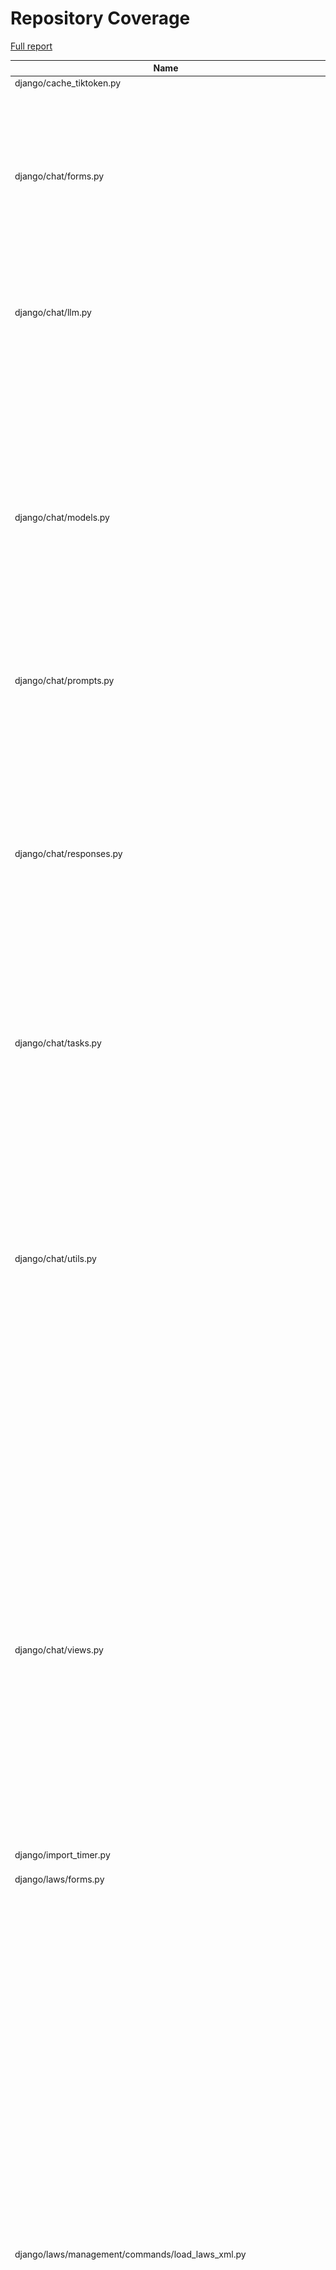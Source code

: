 # Repository Coverage

[Full report](https://htmlpreview.github.io/?https://github.com/justicecanada/otto/blob/python-coverage-comment-action-data/htmlcov/index.html)

| Name                                                                  |    Stmts |     Miss |   Cover |   Missing |
|---------------------------------------------------------------------- | -------: | -------: | ------: | --------: |
| django/cache\_tiktoken.py                                             |        8 |        8 |      0% |      1-18 |
| django/chat/forms.py                                                  |      188 |       40 |     79% |42, 49, 106, 139-154, 162-176, 195, 240, 248, 414, 416-418, 498-500, 520-544 |
| django/chat/llm.py                                                    |      116 |       20 |     83% |81, 103-105, 111-113, 139-156, 263, 285 |
| django/chat/models.py                                                 |      325 |       43 |     87% |33, 84, 220-223, 228-234, 242, 350-354, 358, 362-366, 372, 378, 384, 415, 435, 453-457, 509, 513-515, 530, 541, 579, 589, 607-610, 620-621 |
| django/chat/prompts.py                                                |        5 |        0 |    100% |           |
| django/chat/responses.py                                              |      334 |      105 |     69% |70, 95, 104, 167, 226, 228-243, 273, 282, 289, 326, 332-361, 430-431, 436-475, 478-508, 550, 556-566, 616, 662-696, 702-706, 765, 791, 795, 836-837 |
| django/chat/tasks.py                                                  |       71 |       16 |     77% |22-30, 91-92, 95-100 |
| django/chat/utils.py                                                  |      480 |       61 |     87% |92-94, 135, 147-148, 164-168, 217, 241, 243-244, 255, 257-273, 281-282, 289-290, 334-355, 388-390, 405-407, 469-476, 484, 501-505, 541-551, 558, 852-853, 966-967, 977 |
| django/chat/views.py                                                  |      450 |       98 |     78% |84-92, 108-110, 148, 176-178, 181-183, 207, 224-231, 237, 341-345, 377-451, 477-478, 511, 514, 577, 590, 625-626, 695-703, 736-740, 749, 805-842, 852-853, 862-865, 909-923 |
| django/import\_timer.py                                               |        6 |        6 |      0% |       1-8 |
| django/laws/forms.py                                                  |       54 |        6 |     89% |24-29, 38, 52-57, 66 |
| django/laws/management/commands/load\_laws\_xml.py                    |      451 |      120 |     73% |28-57, 72, 83-85, 101-104, 114-118, 146, 175, 236, 254, 256, 258, 277, 280, 282, 297-298, 300-301, 398-401, 411-429, 455-459, 471, 497, 549-550, 591-593, 709-715, 733-734, 736, 744, 784, 786, 804-806, 845-847, 850-852, 879-881, 883-885, 887-889, 891-893, 946-948, 965-967, 985-991, 1039-1050, 1055, 1068-1069, 1094-1100 |
| django/laws/models.py                                                 |      105 |       22 |     79% |38-42, 86, 111-114, 148, 152-160, 164-165 |
| django/laws/prompts.py                                                |        2 |        0 |    100% |           |
| django/laws/translation.py                                            |        5 |        0 |    100% |           |
| django/laws/utils.py                                                  |       76 |       12 |     84% |41, 66-71, 82, 98-104 |
| django/laws/views.py                                                  |      217 |       30 |     86% |71, 75, 92, 105, 125, 155-162, 172, 207, 224, 246, 289, 291, 296-298, 310, 314, 340, 348, 356, 365, 369, 376-381, 444-458 |
| django/librarian/forms.py                                             |      101 |        5 |     95% |125-126, 211, 215, 229 |
| django/librarian/models.py                                            |      332 |       47 |     86% |53-55, 123, 125, 133, 135, 137, 147, 172-174, 196, 250, 312-313, 318, 329-332, 407, 424-433, 437, 455, 483-485, 495-496, 502, 518, 545-546, 556-557, 567-568, 580-581 |
| django/librarian/tasks.py                                             |      116 |       41 |     65% |42-75, 82, 92, 105, 115, 138-139, 142, 164-166, 177-180, 199-200 |
| django/librarian/translation.py                                       |        8 |        0 |    100% |           |
| django/librarian/utils/extract\_emails.py                             |      109 |       24 |     78% |84, 86, 94-100, 118, 121, 130-142, 152, 154 |
| django/librarian/utils/extract\_zip.py                                |       68 |       12 |     82% |37-39, 50-59, 92 |
| django/librarian/utils/markdown\_splitter.py                          |      185 |       10 |     95% |72, 75-77, 88, 126, 140, 263, 273, 280 |
| django/librarian/utils/process\_document.py                           |       21 |        1 |     95% |        35 |
| django/librarian/utils/process\_engine.py                             |      493 |       63 |     87% |47-49, 169, 172, 178, 187-188, 192, 198, 201, 208, 210, 212, 214, 216, 218, 224, 226, 228, 276, 289, 307-308, 321-330, 332-334, 380-394, 439, 463, 479-481, 530-534, 540-544, 548, 596-597, 631 |
| django/librarian/views.py                                             |      343 |       65 |     81% |73-94, 100, 128-147, 180, 240-241, 246, 282, 315-316, 343, 350-352, 470, 475, 491-526, 563 |
| django/otto/celery.py                                                 |       16 |        1 |     94% |        88 |
| django/otto/context\_processors.py                                    |       11 |        4 |     64% |     10-14 |
| django/otto/forms.py                                                  |       76 |        4 |     95% |73, 75, 215-216 |
| django/otto/management/commands/delete\_empty\_chats.py               |       19 |        1 |     95% |        29 |
| django/otto/management/commands/delete\_old\_chats.py                 |       21 |        2 |     90% |    32, 36 |
| django/otto/management/commands/delete\_text\_extractor\_files.py     |       18 |        0 |    100% |           |
| django/otto/management/commands/delete\_translation\_files.py         |       27 |        0 |    100% |           |
| django/otto/management/commands/delete\_unused\_libraries.py          |       21 |        2 |     90% |    32, 36 |
| django/otto/management/commands/reset\_app\_data.py                   |      122 |       18 |     85% |70-75, 90, 107-112, 132-137, 151-152, 157-160, 175-180, 191 |
| django/otto/management/commands/test\_laws\_query.py                  |       52 |       38 |     27% |18-121, 128-135 |
| django/otto/management/commands/update\_exchange\_rate.py             |       19 |        0 |    100% |           |
| django/otto/management/commands/warn\_libraries\_pending\_deletion.py |       26 |        3 |     88% |     29-33 |
| django/otto/models.py                                                 |      290 |       30 |     90% |28-30, 89-92, 125, 129-132, 167, 213, 216, 232, 253, 271, 388, 391, 445, 452, 480, 484, 491, 497, 546-547, 561, 565, 569, 591 |
| django/otto/rules.py                                                  |      159 |       15 |     91% |28, 44, 51, 53, 115-117, 122-124, 146, 212-214, 250 |
| django/otto/secure\_models.py                                         |      248 |       94 |     62% |21-22, 61, 86-100, 129-130, 135-136, 149-154, 183-224, 248, 268-269, 307, 337, 350, 359, 378, 393, 398, 403, 409-415, 418, 423, 429-434, 437, 442, 447, 454-482, 485-486, 491-498, 501-502, 508-522, 536-537, 542-552, 557-558, 561-562 |
| django/otto/settings.py                                               |      164 |       24 |     85% |38-41, 51-52, 215-224, 294, 307, 364-371, 403, 493-494, 538 |
| django/otto/tasks.py                                                  |       50 |       11 |     78% |10, 15, 39, 59, 73, 78-81, 89-91 |
| django/otto/templatetags/filters.py                                   |       10 |        1 |     90% |         8 |
| django/otto/templatetags/tags.py                                      |       10 |        1 |     90% |        18 |
| django/otto/translation.py                                            |       17 |        0 |    100% |           |
| django/otto/utils/auth.py                                             |       37 |        9 |     76% |14-28, 66-68 |
| django/otto/utils/common.py                                           |       71 |        4 |     94% |101, 130-132 |
| django/otto/utils/decorators.py                                       |       63 |        4 |     94% |25-26, 66, 88 |
| django/otto/utils/logging.py                                          |       15 |        0 |    100% |           |
| django/otto/utils/middleware.py                                       |       41 |        1 |     98% |        31 |
| django/otto/views.py                                                  |      588 |      134 |     77% |59, 64, 69-83, 127, 135, 146-156, 168, 293, 393, 410, 459-462, 478-479, 504, 514-522, 553-563, 575-580, 583, 592, 594-597, 599-600, 602-605, 628, 636, 645, 661-672, 778-779, 810, 812, 814, 828, 830, 837-838, 841-844, 854-860, 870, 872, 874, 879-899, 938, 947-956, 1035, 1043-1049, 1072-1073, 1093, 1124, 1157-1180, 1204-1209, 1217-1220 |
| django/postgres\_wrapper/base.py                                      |        6 |        0 |    100% |           |
| django/text\_extractor/models.py                                      |       18 |        1 |     94% |        29 |
| django/text\_extractor/tasks.py                                       |       28 |        7 |     75% |     50-61 |
| django/text\_extractor/utils.py                                       |      254 |       69 |     73% |61-84, 119-120, 154-158, 180-198, 211-213, 223-228, 256-261, 365-367, 378-383, 422-430, 456-464, 481-482, 488, 494-498 |
| django/text\_extractor/views.py                                       |      117 |       27 |     77% |47, 65-80, 90, 104-112, 125-146, 164-166, 171, 176-181, 198, 208, 229-230 |
|                                                             **TOTAL** | **7283** | **1360** | **81%** |           |


## Setup coverage badge

Below are examples of the badges you can use in your main branch `README` file.

### Direct image

[![Coverage badge](https://raw.githubusercontent.com/justicecanada/otto/python-coverage-comment-action-data/badge.svg)](https://htmlpreview.github.io/?https://github.com/justicecanada/otto/blob/python-coverage-comment-action-data/htmlcov/index.html)

This is the one to use if your repository is private or if you don't want to customize anything.

### [Shields.io](https://shields.io) Json Endpoint

[![Coverage badge](https://img.shields.io/endpoint?url=https://raw.githubusercontent.com/justicecanada/otto/python-coverage-comment-action-data/endpoint.json)](https://htmlpreview.github.io/?https://github.com/justicecanada/otto/blob/python-coverage-comment-action-data/htmlcov/index.html)

Using this one will allow you to [customize](https://shields.io/endpoint) the look of your badge.
It won't work with private repositories. It won't be refreshed more than once per five minutes.

### [Shields.io](https://shields.io) Dynamic Badge

[![Coverage badge](https://img.shields.io/badge/dynamic/json?color=brightgreen&label=coverage&query=%24.message&url=https%3A%2F%2Fraw.githubusercontent.com%2Fjusticecanada%2Fotto%2Fpython-coverage-comment-action-data%2Fendpoint.json)](https://htmlpreview.github.io/?https://github.com/justicecanada/otto/blob/python-coverage-comment-action-data/htmlcov/index.html)

This one will always be the same color. It won't work for private repos. I'm not even sure why we included it.

## What is that?

This branch is part of the
[python-coverage-comment-action](https://github.com/marketplace/actions/python-coverage-comment)
GitHub Action. All the files in this branch are automatically generated and may be
overwritten at any moment.